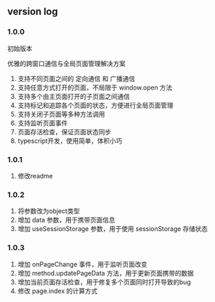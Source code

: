 ## version log

### 1.0.0

初始版本

优雅的跨窗口通信与全局页面管理解决方案

1. 支持不同页面之间的 定向通信 和 广播通信
2. 支持任意方式打开的页面，不局限于 window.open 方法
3. 支持多个由主页面打开的子页面之间通信
4. 支持标记和追踪各个页面的状态，方便进行全局页面管理
5. 支持关闭子页面等多种方法调用
6. 支持监听页面事件
7. 页面存活检查，保证页面状态同步
8. typescript开发，使用简单，体积小巧

### 1.0.1

1. 修改readme

### 1.0.2

1. 将参数改为object类型
2. 增加 data 参数，用于携带页面信息
3. 增加 useSessionStorage 参数，用于使用 sessionStorage 存储状态

### 1.0.3

1. 增加 onPageChange 事件，用于监听页面改变
2. 增加 method.updatePageData 方法，用于更新页面携带的数据
3. 增加当前页面存活检查，用于修复多个页面同时打开导致的bug
4. 修改 page.index 的计算方式
